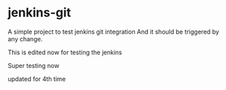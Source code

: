 # jenkins-git

A simple project to test jenkins git integration
And it should be triggered by any change.

This is edited now for testing the jenkins


Super testing now

updated for 4th time
